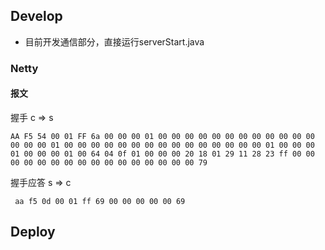 ## Develop

- 目前开发通信部分，直接运行serverStart.java 

### Netty

#### 报文

握手 c => s

```
AA F5 54 00 01 FF 6a 00 00 00 01 00 00 00 00 00 00 00 00 00 00 00 00 00 00 00 01 00 00 00 00 00 00 00 00 00 00 00 00 00 00 00 01 00 00 00 01 00 00 00 01 00 64 04 0f 01 00 00 00 20 18 01 29 11 28 23 ff 00 00 00 00 00 00 00 00 00 00 00 00 00 00 00 00 79

```

握手应答 s => c

```
 aa f5 0d 00 01 ff 69 00 00 00 00 00 69
```

## Deploy
